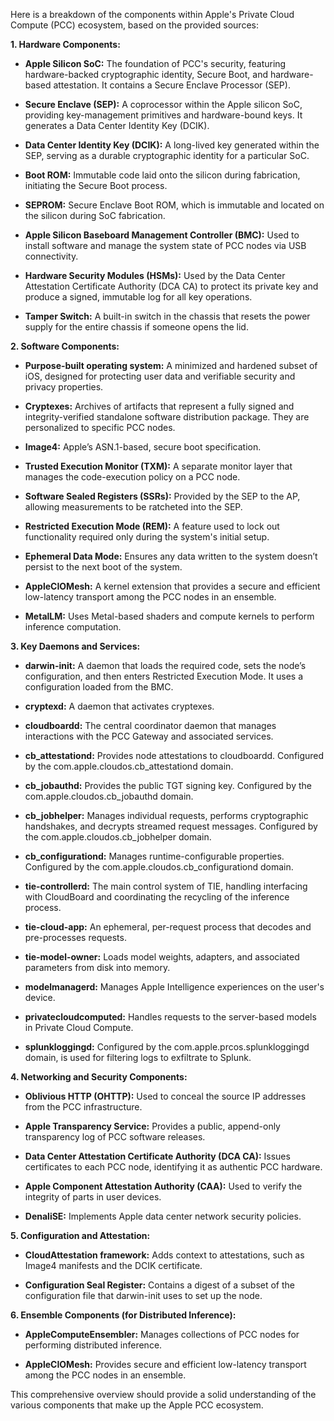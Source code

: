 Here is a breakdown of the components within Apple's Private Cloud Compute (PCC) ecosystem, based on the provided sources:



**1. Hardware Components:**



* **Apple Silicon SoC:** The foundation of PCC's security, featuring hardware-backed cryptographic identity, Secure Boot, and hardware-based attestation. It contains a Secure Enclave Processor (SEP).

* **Secure Enclave (SEP):** A coprocessor within the Apple silicon SoC, providing key-management primitives and hardware-bound keys. It generates a Data Center Identity Key (DCIK).

* **Data Center Identity Key (DCIK):** A long-lived key generated within the SEP, serving as a durable cryptographic identity for a particular SoC.

* **Boot ROM:** Immutable code laid onto the silicon during fabrication, initiating the Secure Boot process.

* **SEPROM:** Secure Enclave Boot ROM, which is immutable and located on the silicon during SoC fabrication.

* **Apple Silicon Baseboard Management Controller (BMC):** Used to install software and manage the system state of PCC nodes via USB connectivity.

* **Hardware Security Modules (HSMs):** Used by the Data Center Attestation Certificate Authority (DCA CA) to protect its private key and produce a signed, immutable log for all key operations.

* **Tamper Switch:** A built-in switch in the chassis that resets the power supply for the entire chassis if someone opens the lid.



**2. Software Components:**



* **Purpose-built operating system:** A minimized and hardened subset of iOS, designed for protecting user data and verifiable security and privacy properties.

* **Cryptexes:** Archives of artifacts that represent a fully signed and integrity-verified standalone software distribution package. They are personalized to specific PCC nodes.

* **Image4:** Apple’s ASN.1-based, secure boot specification.

* **Trusted Execution Monitor (TXM):** A separate monitor layer that manages the code-execution policy on a PCC node.

* **Software Sealed Registers (SSRs):** Provided by the SEP to the AP, allowing measurements to be ratcheted into the SEP.

* **Restricted Execution Mode (REM):** A feature used to lock out functionality required only during the system's initial setup.

* **Ephemeral Data Mode:** Ensures any data written to the system doesn’t persist to the next boot of the system.

* **AppleCIOMesh:** A kernel extension that provides a secure and efficient low-latency transport among the PCC nodes in an ensemble.

* **MetalLM:** Uses Metal-based shaders and compute kernels to perform inference computation.



**3. Key Daemons and Services:**



* **darwin-init:** A daemon that loads the required code, sets the node’s configuration, and then enters Restricted Execution Mode. It uses a configuration loaded from the BMC.

* **cryptexd:** A daemon that activates cryptexes.

* **cloudboardd:** The central coordinator daemon that manages interactions with the PCC Gateway and associated services.

* **cb_attestationd:** Provides node attestations to cloudboardd. Configured by the com.apple.cloudos.cb_attestationd domain.

* **cb_jobauthd:** Provides the public TGT signing key. Configured by the com.apple.cloudos.cb_jobauthd domain.

* **cb_jobhelper:** Manages individual requests, performs cryptographic handshakes, and decrypts streamed request messages. Configured by the com.apple.cloudos.cb_jobhelper domain.

* **cb_configurationd:** Manages runtime-configurable properties. Configured by the com.apple.cloudos.cb_configurationd domain.

* **tie-controllerd:** The main control system of TIE, handling interfacing with CloudBoard and coordinating the recycling of the inference process.

* **tie-cloud-app:** An ephemeral, per-request process that decodes and pre-processes requests.

* **tie-model-owner:** Loads model weights, adapters, and associated parameters from disk into memory.

* **modelmanagerd:** Manages Apple Intelligence experiences on the user's device.

* **privatecloudcomputed:** Handles requests to the server-based models in Private Cloud Compute.

* **splunkloggingd:** Configured by the com.apple.prcos.splunkloggingd domain, is used for filtering logs to exfiltrate to Splunk.



**4. Networking and Security Components:**



* **Oblivious HTTP (OHTTP):** Used to conceal the source IP addresses from the PCC infrastructure.

* **Apple Transparency Service:** Provides a public, append-only transparency log of PCC software releases.

* **Data Center Attestation Certificate Authority (DCA CA):** Issues certificates to each PCC node, identifying it as authentic PCC hardware.

* **Apple Component Attestation Authority (CAA):** Used to verify the integrity of parts in user devices.

* **DenaliSE:** Implements Apple data center network security policies.



**5. Configuration and Attestation:**



* **CloudAttestation framework:** Adds context to attestations, such as Image4 manifests and the DCIK certificate.

* **Configuration Seal Register:** Contains a digest of a subset of the configuration file that darwin-init uses to set up the node.



**6. Ensemble Components (for Distributed Inference):**



* **AppleComputeEnsembler:** Manages collections of PCC nodes for performing distributed inference.

* **AppleCIOMesh:** Provides secure and efficient low-latency transport among the PCC nodes in an ensemble.



This comprehensive overview should provide a solid understanding of the various components that make up the Apple PCC ecosystem.

